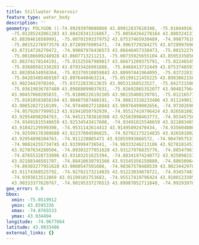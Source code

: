 ```yaml
---
title: Stillwater Reservoir
feature_type: water_body
description: ''
geometry: POLYGON ((-74.99293970088868 43.89912837610348, -75.01044916133544 43.8926960131396,
  -75.01285242061283 43.88428341316867, -75.00564264278164 43.88032413145967, -74.9963729284275
  43.88304616589991, -75.00701593379752 43.87537465930489, -74.99877618770488 43.87537465930489,
  -75.00152276973576 43.87289976905471, -74.9963729284275 43.87289976905471, -74.98607324581192
  43.87314726270472, -74.99087976436573 43.86646457338473, -75.00152276973576 43.86745464871122,
  -75.00186609248928 43.8607713211213, -75.00735925655104 43.85953358564017, -75.00632928828958
  43.86374178144191, -75.01525567989017 43.86671209375791, -75.02246545772047 43.87413722702787,
  -75.03688501338283 43.87933426991888, -75.0468413732449 43.87537465930489, -75.03688501338283
  43.88205634958364, -75.03379510859843 43.88997441964095, -75.03722833613635 43.89492267894985,
  -75.04203485469107 43.8976440463214, -75.05199121455225 43.89838621583778, -75.05199121455225
  43.9023442970249, -75.03722833613635 43.90531268523527, -75.04272150019811 43.9008600474156,
  -75.03619836787489 43.89888099037631, -75.02692865352077 43.90481796414539, -75.01903223018253
  43.90457060205833, -75.01800226192105 43.90135480139701, -75.01216577510488 43.90160217684561,
  -75.01010583858194 43.90407587480191, -74.98813318233486 43.91124901761714, -74.98298334102662
  43.90852827210109, -74.97440027218043 43.90976499002656, -74.97302698116543 43.91545356150888,
  -74.95792077999513 43.91941050792939, -74.95517419796424 43.9265818026223, -74.94624780636455
  43.92954898204763, -74.94521783810308 43.92583998463773, -74.95345758419484 43.92262533314033,
  -74.93491815548659 43.92534543417608, -74.93491815548659 43.92188346581707, -74.95208429317984
  43.91842129599308, -74.9531142614413 43.91495892470434, -74.93560480099453 43.91817399043961,
  -74.92599176388688 43.92237804506025, -74.92702173214835 43.9265818026223, -74.91740869503981
  43.92954898204763, -74.911228885471 43.92855993868572, -74.90470575314775 43.93449395216297,
  -74.90024255734745 43.9339994736541, -74.90333246213186 43.92781814537057, -74.89303277951628
  43.92707634280504, -74.89303277951628 43.93127976835776, -74.88547967893156 43.92930172274916,
  -74.87655328733096 43.93103251625394, -74.88341974240772 43.92509815740277, -74.8889129064695
  43.92188346581707, -74.88410638791566 43.91545356150888, -74.88650964719304 43.91100168225527,
  -74.89303277951628 43.9060547591608, -74.90367578488539 43.9023442970249, -74.91500543576335
  43.91174368525792, -74.92702173214835 43.91223834878721, -74.93457483273306 43.90902296235502,
  -74.9393813512869 43.91199101753683, -74.95517419796424 43.91001233052842, -74.97028039913457
  43.90333377620767, -74.98195337276515 43.89987052711848, -74.99293970088868 43.89912837610348))
geo_error: 0.0
bbox:
  xmin: -75.0519912
  ymin: 43.8595336
  xmax: -74.8765533
  ymax: 43.934494
longitude: -74.9677664
latitude: 43.9033486
external_links: {}
---
```


